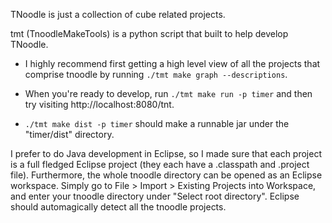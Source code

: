TNoodle is just a collection of cube related projects.

tmt (TnoodleMakeTools) is a python script that built to help develop TNoodle.

* I highly recommend first getting a high level view of all the projects that comprise tnoodle by running `./tmt make graph --descriptions`.

* When you're ready to develop, run `./tmt make run -p timer` and then try visiting http://localhost:8080/tnt.

* `./tmt make dist -p timer` should make a runnable jar under the "timer/dist" directory.

I prefer to do Java development in Eclipse, so I made sure that each project is a full fledged Eclipse project (they each have a .classpath and .project file). Furthermore, the whole tnoodle directory can be opened as an Eclipse workspace. Simply go to File > Import > Existing Projects into Workspace, and enter your tnoodle directory under "Select root directory". Eclipse should automagically detect all the tnoodle projects.
